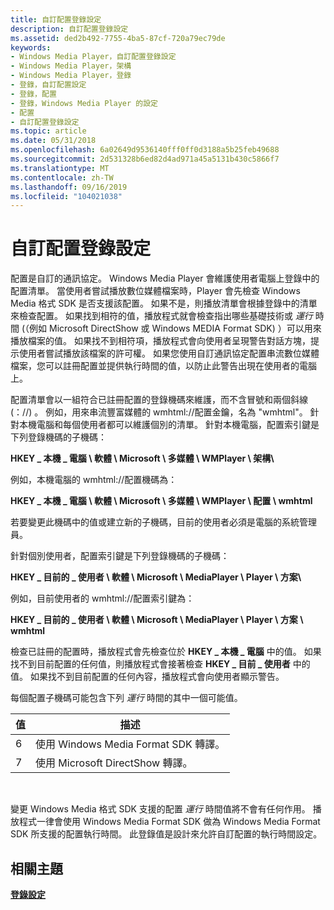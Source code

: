 ```yaml
---
title: 自訂配置登錄設定
description: 自訂配置登錄設定
ms.assetid: ded2b492-7755-4ba5-87cf-720a79ec79de
keywords:
- Windows Media Player，自訂配置登錄設定
- Windows Media Player，架構
- Windows Media Player，登錄
- 登錄，自訂配置設定
- 登錄，配置
- 登錄，Windows Media Player 的設定
- 配置
- 自訂配置登錄設定
ms.topic: article
ms.date: 05/31/2018
ms.openlocfilehash: 6a02649d9536140fff0ff0d3188a5b25feb49688
ms.sourcegitcommit: 2d531328b6ed82d4ad971a45a5131b430c5866f7
ms.translationtype: MT
ms.contentlocale: zh-TW
ms.lasthandoff: 09/16/2019
ms.locfileid: "104021038"
---
```

# <a name="custom-scheme-registry-settings"></a>自訂配置登錄設定

配置是自訂的通訊協定。 Windows Media Player 會維護使用者電腦上登錄中的配置清單。 當使用者嘗試播放數位媒體檔案時，Player 會先檢查 Windows Media 格式 SDK 是否支援該配置。 如果不是，則播放清單會根據登錄中的清單來檢查配置。 如果找到相符的值，播放程式就會檢查指出哪些基礎技術或 *運行* 時間 (（例如 Microsoft DirectShow 或 Windows MEDIA Format SDK) ）可以用來播放檔案的值。 如果找不到相符項，播放程式會向使用者呈現警告對話方塊，提示使用者嘗試播放該檔案的許可權。 如果您使用自訂通訊協定配置串流數位媒體檔案，您可以註冊配置並提供執行時間的值，以防止此警告出現在使用者的電腦上。

配置清單會以一組符合已註冊配置的登錄機碼來維護，而不含冒號和兩個斜線 (：//) 。 例如，用來串流豐富媒體的 wmhtml://配置金鑰，名為 "wmhtml"。 針對本機電腦和每個使用者都可以維護個別的清單。 針對本機電腦，配置索引鍵是下列登錄機碼的子機碼：

**HKEY \_ 本機 \_ 電腦 \\ 軟體 \\ Microsoft \\ 多媒體 \\ WMPlayer \\ 架構\\**

例如，本機電腦的 wmhtml://配置機碼為：

**HKEY \_ 本機 \_ 電腦 \\ 軟體 \\ Microsoft \\ 多媒體 \\ WMPlayer \\ 配置 \\ wmhtml**

若要變更此機碼中的值或建立新的子機碼，目前的使用者必須是電腦的系統管理員。

針對個別使用者，配置索引鍵是下列登錄機碼的子機碼：

**HKEY \_ 目前的 \_ 使用者 \\ 軟體 \\ Microsoft \\ MediaPlayer \\ Player \\ 方案\\**

例如，目前使用者的 wmhtml://配置索引鍵為：

**HKEY \_ 目前的 \_ 使用者 \\ 軟體 \\ Microsoft \\ MediaPlayer \\ Player \\ 方案 \\ wmhtml**

檢查已註冊的配置時，播放程式會先檢查位於 **HKEY \_ 本機 \_ 電腦** 中的值。 如果找不到目前配置的任何值，則播放程式會接著檢查 **HKEY \_ 目前 \_ 使用者** 中的值。 如果找不到目前配置的任何內容，播放程式會向使用者顯示警告。

每個配置子機碼可能包含下列 *運行* 時間的其中一個可能值。



| 值 | 描述                                |
|-------|--------------------------------------------|
| 6     | 使用 Windows Media Format SDK 轉譯。 |
| 7     | 使用 Microsoft DirectShow 轉譯。         |



 

變更 Windows Media 格式 SDK 支援的配置 *運行* 時間值將不會有任何作用。 播放程式一律會使用 Windows Media Format SDK 做為 Windows Media Format SDK 所支援的配置執行時間。 此登錄值是設計來允許自訂配置的執行時間設定。

## <a name="related-topics"></a>相關主題

<dl> <dt>

[**登錄設定**](registry-settings.md)
</dt> </dl>

 

 




